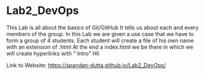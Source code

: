 # Lab2_DevOps
This Lab is all about the basics of Git/GitHub 
It tells us about each and every members of the group.
In this Lab we are given a use case that we have to form a group of 4 students.
Each student will create a file of his own name with an extension of .html
At the end a index.html we be there in which we will create hyperlinks with "<name> Intro" 
  HIi
  
  Link to Website: https://spandan-dutta.github.io/Lab2_DevOps/
